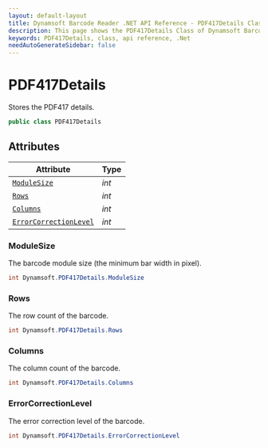 ```yaml
---
layout: default-layout
title: Dynamsoft Barcode Reader .NET API Reference - PDF417Details Class
description: This page shows the PDF417Details Class of Dynamsoft Barcode Reader for .NET SDK.
keywords: PDF417Details, class, api reference, .Net
needAutoGenerateSidebar: false
---
```



# PDF417Details
Stores the PDF417 details.

```csharp
public class PDF417Details
```  

## Attributes
  
| Attribute | Type |
|---------- | ---- |
| [`ModuleSize`](#modulesize) | *int* |
| [`Rows`](#rows) | *int* |
| [`Columns`](#columns) | *int* |
| [`ErrorCorrectionLevel`](#errorcorrectionlevel) | *int* |


### ModuleSize
The barcode module size (the minimum bar width in pixel).

```csharp
int Dynamsoft.PDF417Details.ModuleSize
```

### Rows
The row count of the barcode.

```csharp
int Dynamsoft.PDF417Details.Rows
```

### Columns
The column count of the barcode.

```csharp
int Dynamsoft.PDF417Details.Columns
```

### ErrorCorrectionLevel
The error correction level of the barcode.

```csharp
int Dynamsoft.PDF417Details.ErrorCorrectionLevel
```
